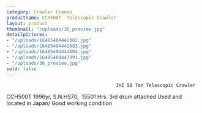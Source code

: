 ```yaml
---
category: Crawler Cranes
productname: CCH500T -Telescopic Crawler
layout: product
thumbnail: "/uploads/36_preview.jpg"
detailpictures:
- "/uploads/16485404442002.jpg"
- "/uploads/16485404442683.jpg"
- "/uploads/16485404444604.jpg"
- "/uploads/16485404447991.jpg"
- "/uploads/36_preview.jpg"
sold: false
---
```


                                            IHI 50 Ton Telescopic Crawler
CCH500T
1996yr, S.N.HS70,  15501 Hrs.
3rd drum attached
Used and located in Japan/ Good working condition


